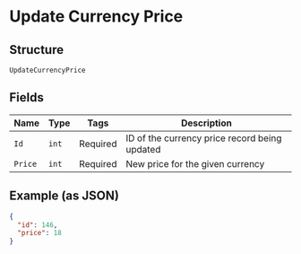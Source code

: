 
# Update Currency Price

## Structure

`UpdateCurrencyPrice`

## Fields

| Name | Type | Tags | Description |
|  --- | --- | --- | --- |
| `Id` | `int` | Required | ID of the currency price record being updated |
| `Price` | `int` | Required | New price for the given currency |

## Example (as JSON)

```json
{
  "id": 146,
  "price": 18
}
```

